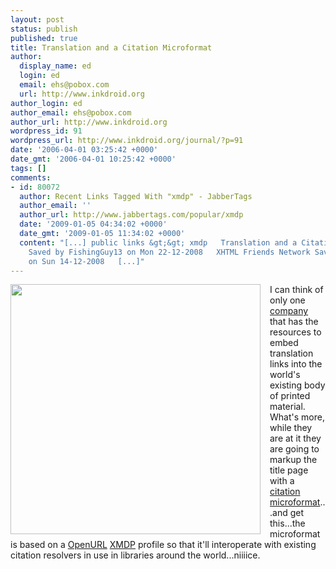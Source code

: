 ```yaml
---
layout: post
status: publish
published: true
title: Translation and a Citation Microformat
author:
  display_name: ed
  login: ed
  email: ehs@pobox.com
  url: http://www.inkdroid.org
author_login: ed
author_email: ehs@pobox.com
author_url: http://www.inkdroid.org
wordpress_id: 91
wordpress_url: http://www.inkdroid.org/journal/?p=91
date: '2006-04-01 03:25:42 +0000'
date_gmt: '2006-04-01 10:25:42 +0000'
tags: []
comments:
- id: 80072
  author: Recent Links Tagged With "xmdp" - JabberTags
  author_email: ''
  author_url: http://www.jabbertags.com/popular/xmdp
  date: '2009-01-05 04:34:02 +0000'
  date_gmt: '2009-01-05 11:34:02 +0000'
  content: "[...] public links &gt;&gt; xmdp   Translation and a Citation Microformat
    Saved by FishingGuy13 on Mon 22-12-2008   XHTML Friends Network Saved by igaum
    on Sun 14-12-2008   [...]"
---
```


<div><a href="http://b3ta.com/challenge/google/"><img width="400" align="left" style="margin-right: 15px" src="http://www.inkdroid.org/images/translate.jpg" /></a>I can think of only one <a href="http://www.google.com">company</a> that has the resources to embed translation links into the world's existing body of printed material. What's more, while they are at it they are going to markup the title page with a <a href="http://microformats.org/wiki/citation">citation microformat</a>...and get this...the microformat is based on a <a href="http://web.archive.org/web/20071009055221/http://www.niso.org:80/committees/committee_ax.html">OpenURL</a> <a href="http://gmpg.org/xmdp/description">XMDP</a> profile so that it'll interoperate with existing citation resolvers in use in libraries around the world...niiiice.</div>
